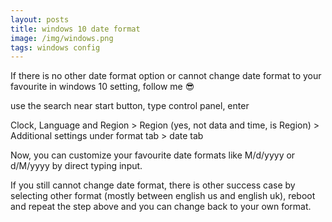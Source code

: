```yaml
---
layout: posts
title: windows 10 date format
image: /img/windows.png
tags: windows config
---
```


If there is no other date format option or cannot change date format to your favourite in windows 10 setting, follow me 😎

use the search near start button, type control panel, enter

Clock, Language and Region > Region (yes, not data and time, is Region) > Additional settings under format tab > date tab

Now, you can customize your favourite date formats like M/d/yyyy or d/M/yyyy by direct typing input.

If you still cannot change date format, there is other success case by selecting other format (mostly between english us and english uk), reboot and repeat the step above and you can change back to your own format.
